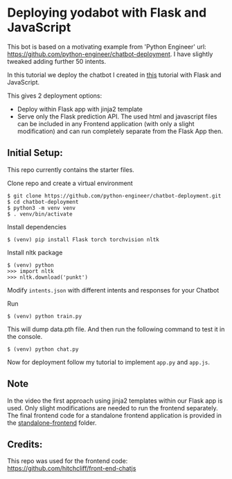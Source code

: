 # Deploying yodabot with Flask and JavaScript
This bot is based on a motivating example from 'Python Engineer' url: https://github.com/python-engineer/chatbot-deployment. I have slightly tweaked adding further 50 intents.

In this tutorial we deploy the chatbot I created in [this](https://github.com/python-engineer/pytorch-chatbot) tutorial with Flask and JavaScript.

This gives 2 deployment options:
- Deploy within Flask app with jinja2 template
- Serve only the Flask prediction API. The used html and javascript files can be included in any Frontend application (with only a slight modification) and can run completely separate from the Flask App then.

## Initial Setup:
This repo currently contains the starter files.

Clone repo and create a virtual environment
```
$ git clone https://github.com/python-engineer/chatbot-deployment.git
$ cd chatbot-deployment
$ python3 -m venv venv
$ . venv/bin/activate
```
Install dependencies
```
$ (venv) pip install Flask torch torchvision nltk
```
Install nltk package
```
$ (venv) python
>>> import nltk
>>> nltk.download('punkt')
```
Modify `intents.json` with different intents and responses for your Chatbot

Run
```
$ (venv) python train.py
```
This will dump data.pth file. And then run
the following command to test it in the console.
```
$ (venv) python chat.py
```

Now for deployment follow my tutorial to implement `app.py` and `app.js`.

## Note
In the video the first approach using jinja2 templates within our Flask app is used. Only slight modifications are needed to run the frontend separately. The final frontend code for a standalone frontend application is provided in the [standalone-frontend](/standalone-frontend) folder.

## Credits:
This repo was used for the frontend code:
https://github.com/hitchcliff/front-end-chatjs
